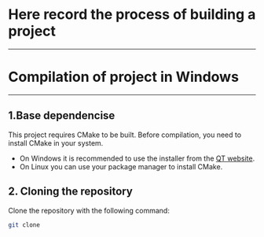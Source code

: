 # Here record the process of building a project
---
# Compilation of project in Windows
--- 
## 1.Base dependencise
This project requires CMake to be built.
Before compilation, you need to install CMake in your system.

- On Windows it is recommended to use the installer from the [QT website](!https://www.qt.io/download-qt-installer).
- On Linux you can use your package manager to install CMake.

## 2. Cloning the repository
Clone the repository with the following command:
```bash
git clone 
